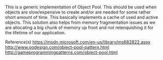 This is a generic implementation of Object Pool. This should be used when objects are slow/expensive to create and/or are needed for some rather short amount of time. This basically implements a cache of used and active objects. This solution also helps from memory fragmentation issues as we are allocating a big chunk of memory up front and not relenquishing it for the lifetime of our application.

Reference(s)
https://msdn.microsoft.com/en-us/library/ms682822.aspx
http://www.oodesign.com/object-pool-pattern.html
http://gameprogrammingpatterns.com/object-pool.html
